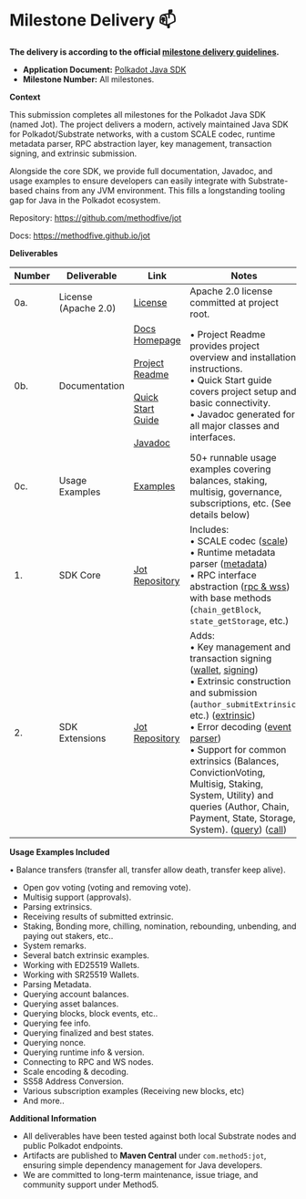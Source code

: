 # Milestone Delivery :mailbox:

**The delivery is according to the official [milestone delivery guidelines](https://github.com/w3f/Grants-Program/blob/master/docs/Support%20Docs/milestone-deliverables-guidelines.md).**  

* **Application Document:** [Polkadot Java SDK](https://github.com/PolkadotOpenSourceGrants/apply/blob/master/applications/polkadot-java-sdk.md)
* **Milestone Number:** All milestones.

**Context**

This submission completes all milestones for the Polkadot Java SDK (named Jot).
The project delivers a modern, actively maintained Java SDK for Polkadot/Substrate networks, with a custom SCALE codec, runtime metadata parser, RPC abstraction layer, key management, transaction signing, and extrinsic submission.

Alongside the core SDK, we provide full documentation, Javadoc, and usage examples to ensure developers can easily integrate with Substrate-based chains from any JVM environment. This fills a longstanding tooling gap for Java in the Polkadot ecosystem.

Repository: https://github.com/methodfive/jot

Docs: https://methodfive.github.io/jot

**Deliverables**

| Number | Deliverable | Link                                                                                                                                                                                                                                                                                     | Notes                                                                                                                                                                                                                                                                                                                                                                                                                                                                                                                                                                                                                                                                                                                                                                                                                                                                                                                                     |
| ------ | ----------- |------------------------------------------------------------------------------------------------------------------------------------------------------------------------------------------------------------------------------------------------------------------------------------------|-------------------------------------------------------------------------------------------------------------------------------------------------------------------------------------------------------------------------------------------------------------------------------------------------------------------------------------------------------------------------------------------------------------------------------------------------------------------------------------------------------------------------------------------------------------------------------------------------------------------------------------------------------------------------------------------------------------------------------------------------------------------------------------------------------------------------------------------------------------------------------------------------------------------------------------------|
| 0a. | License (Apache 2.0) | [License](https://github.com/methodfive/jot/blob/main/LICENSE)                                                                                                                                                                                                                           | Apache 2.0 license committed at project root.                                                                                                                                                                                                                                                                                                                                                                                                                                                                                                                                                                                                                                                                                                                                                                                                                                                                                             |
| 0b. | Documentation | [Docs Homepage](https://methodfive.github.io/jot/) <br><br> [Project Readme](https://github.com/methodfive/jot/blob/main/README.md) <br><br> [Quick Start Guide](https://methodfive.github.io/jot/quickstart/) <br><br> [Javadoc](https://methodfive.github.io/jot/api/index.html) | • Project Readme provides project overview and installation instructions.<br>• Quick Start guide covers project setup and basic connectivity.<br>• Javadoc generated for all major classes and interfaces.                                                                                                                                                                                                                                                                                                                                                                                                                                                                                                                                                                                                                                                                                                                                |
| 0c. | Usage Examples | [Examples](https://github.com/methodfive/jot/tree/main/jot-examples/src/main/java/com/method5/jot/examples)                                                                                                                                                                              | 50+ runnable usage examples covering balances, staking, multisig, governance, subscriptions, etc. (See details below)                                                                                                                                                                                                                                                                                                                                                                                                                                                                                                                                                                                                                                                                                                                                                                                                                     |
| 1. | SDK Core | [Jot Repository](https://github.com/methodfive/jot)                                                                                                                                                                                                                                      | Includes:<br>• SCALE codec ([scale](https://github.com/methodfive/jot/tree/main/jot/src/main/java/com/method5/jot/scale))<br>• Runtime metadata parser ([metadata](https://github.com/methodfive/jot/tree/main/jot/src/main/java/com/method5/jot/metadata))<br>• RPC interface abstraction ([rpc & wss](https://github.com/methodfive/jot/tree/main/jot/src/main/java/com/method5/jot/rpc)) with base methods (`chain_getBlock`, `state_getStorage`, etc.)                                                                                                                                                                                                                                                                                                                                                                                                                                                                                |
| 2. | SDK Extensions | [Jot Repository](https://github.com/methodfive/jot)                                                                                                                                                                                                                                      | Adds:<br>• Key management and transaction signing ([wallet](https://github.com/methodfive/jot/tree/main/jot/src/main/java/com/method5/jot/wallet), [signing](https://github.com/methodfive/jot/tree/main/jot/src/main/java/com/method5/jot/crypto))<br>• Extrinsic construction and submission (`author_submitExtrinsic`, etc.) ([extrinsic](https://github.com/methodfive/jot/tree/main/jot/src/main/java/com/method5/jot/extrinsic))<br>• Error decoding ([event parser](https://github.com/methodfive/jot/tree/main/jot/src/main/java/com/method5/jot/events))<br>• Support for common extrinsics (Balances, ConvictionVoting, Multisig, Staking, System, Utility) and queries (Author, Chain, Payment, State, Storage, System). ([query](https://github.com/methodfive/jot/tree/main/jot/src/main/java/com/method5/jot/query)) ([call](https://github.com/methodfive/jot/tree/main/jot/src/main/java/com/method5/jot/extrinsic/call)) |


**Usage Examples Included**

• Balance transfers (transfer all, transfer allow death, transfer keep alive). 
- Open gov voting (voting and removing vote). 
- Multisig support (approvals). 
- Parsing extrinsics. 
- Receiving results of submitted extrinsic. 
- Staking, Bonding more, chilling, nomination, rebounding, unbending, and paying out stakers, etc.. 
- System remarks. 
- Several batch extrinsic examples. 
- Working with ED25519 Wallets. 
- Working with SR25519 Wallets. 
- Parsing Metadata. 
- Querying account balances. 
- Querying asset balances. 
- Querying blocks, block events, etc.. 
- Querying fee info. 
- Querying finalized and best states. 
- Querying nonce. 
- Querying runtime info & version. 
- Connecting to RPC and WS nodes. 
- Scale encoding & decoding. 
- SS58 Address Conversion. 
- Various subscription examples (Receiving new blocks, etc)
- And more..

**Additional Information**

- All deliverables have been tested against both local Substrate nodes and public Polkadot endpoints.
- Artifacts are published to **Maven Central** under `com.method5:jot`, ensuring simple dependency management for Java developers.
- We are committed to long-term maintenance, issue triage, and community support under Method5.  
